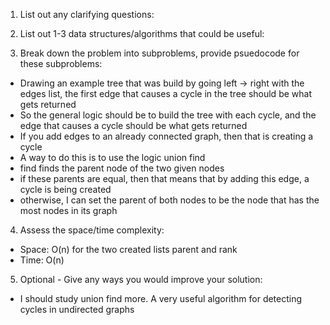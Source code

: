 1. List out any clarifying questions:


2. List out 1-3 data structures/algorithms that could be useful:


3. Break down the problem into subproblems, provide psuedocode for these subproblems:
- Drawing an example tree that was build by going left -> right with the edges list, the first edge that causes a cycle in the tree should be what gets returned 
- So the general logic should be to build the tree with each cycle, and the edge that causes a cycle should be what gets returned 
- If you add edges to an already connected graph, then that is creating a cycle
- A way to do this is to use the logic union find
- find finds the parent node of the two given nodes
- if these parents are equal, then that means that by adding this edge, a cycle is being created
- otherwise, I can set the parent of both nodes to be the node that has the most nodes in its graph

4. Assess the space/time complexity:
- Space: O(n) for the two created lists parent and rank
- Time: O(n)

5. Optional - Give any ways you would improve your solution:
- I should study union find more. A very useful algorithm for detecting cycles in undirected graphs